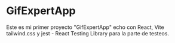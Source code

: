# GifExpertApp

Este es mi primer proyecto "GifExpertApp" echo con React, Vite  tailwind.css y jest - React Testing Library para la parte de testeos.